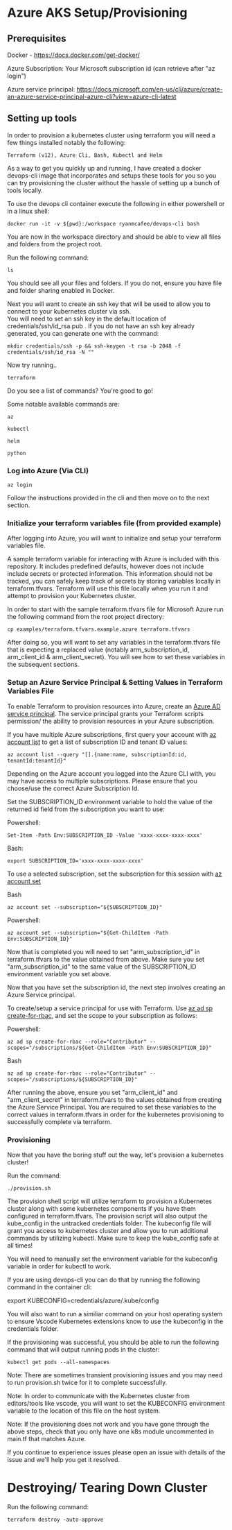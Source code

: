 # Azure AKS Setup/Provisioning

## Prerequisites

Docker - https://docs.docker.com/get-docker/    

Azure Subscription: Your Microsoft subscription id (can retrieve after "az login")

Azure service principal: https://docs.microsoft.com/en-us/cli/azure/create-an-azure-service-principal-azure-cli?view=azure-cli-latest

## Setting up tools

In order to provision a kubernetes cluster using terraform you will need a few things installed notably the following:

    Terraform (v12), Azure Cli, Bash, Kubectl and Helm

As a way to get you quickly up and running, I have created a docker devops-cli image that incorporates and setups these tools for you so you can try provisioning the cluster without the hassle of setting up a bunch of tools locally.

To use the devops cli container execute the following in either powershell or in a linux shell:  

    docker run -it -v ${pwd}:/workspace ryanmcafee/devops-cli bash

You are now in the workspace directory and should be able to view all files and folders from the project root.

Run the following command:

    ls      

You should see all your files and folders. If you do not, ensure you have file and folder sharing enabled in Docker.

Next you will want to create an ssh key that will be used to allow you to connect to your kubernetes cluster via ssh.       
You will need to set an ssh key in the default location of credentials/ssh/id_rsa.pub .
If you do not have an ssh key already generated, you can generate one with the command:     

    mkdir credentials/ssh -p && ssh-keygen -t rsa -b 2048 -f credentials/ssh/id_rsa -N ""

Now try running..

    terraform

Do you see a list of commands? You're good to go!

Some notable available commands are:

    az

    kubectl

    helm

    python

### Log into Azure (Via CLI)

```
az login
```    

Follow the instructions provided in the cli and then move on to the next section.       

### Initialize your terraform variables file (from provided example)

After logging into Azure, you will want to initialize and setup your terraform variables file.

A sample terraform variable for interacting with Azure is included with this repository. It includes predefined defaults, however does not include include secrets or protected information. This information should not be tracked, you can safely keep track of secrets by storing variables locally in terraform.tfvars. Terraform will use this file locally when you run it and attempt to provision your Kubernetes cluster.

In order to start with the sample terraform.tfvars file for Microsoft Azure run the following command from the root project directory:     

    cp examples/terraform.tfvars.example.azure terraform.tfvars

After doing so, you will want to set any variables in the terraform.tfvars file that is expecting a replaced value (notably arm_subscription_id, arm_client_id & arm_client_secret). You will see how to set these variables in the subsequent sections.

### Setup an Azure Service Principal & Setting Values in Terraform Variables File

To enable Terraform to provision resources into Azure, create an [Azure AD service principal](https://docs.microsoft.com/en-us/cli/azure/create-an-azure-service-principal-azure-cli). The service principal grants your Terraform scripts permission/ the ability to provision resources in your Azure subscription.

If you have multiple Azure subscriptions, first query your account with [az account list](https://docs.microsoft.com/en-us/cli/azure/account#az-account-list) to get a list of subscription ID and tenant ID values:

```
az account list --query "[].{name:name, subscriptionId:id, tenantId:tenantId}"
```

Depending on the Azure account you logged into the Azure CLI with, you may have access to multiple subscriptions. Please ensure that you choose/use the correct Azure Subscription Id.

Set the SUBSCRIPTION_ID environment variable to hold the value of the returned id field from the subscription you want to use:

Powershell:
```
Set-Item -Path Env:SUBSCRIPTION_ID -Value 'xxxx-xxxx-xxxx-xxxx'
```

Bash:
```
export SUBSCRIPTION_ID='xxxx-xxxx-xxxx-xxxx'
```

To use a selected subscription, set the subscription for this session with [az account set](https://docs.microsoft.com/en-us/cli/azure/account#az-account-set)    

Bash
```
az account set --subscription="${SUBSCRIPTION_ID}"
```

Powershell:
```
az account set --subscription="${Get-ChildItem -Path Env:SUBSCRIPTION_ID}"
```

Now that is completed you will need to set "arm_subscription_id" in terraform.tfvars to the value obtained from above. Make sure you set "arm_subscription_id" to the same value of the SUBSCRIPTION_ID environment variable you set above.

Now that you have set the subscription id, the next step involves creating an Azure Service principal.

To create/setup a service principal for use with Terraform. Use [az ad sp create-for-rbac](https://docs.microsoft.com/en-us/cli/azure/ad/sp#az-ad-sp-create-for-rbac), and set the scope to your subscription as follows:

Powershell:
```
az ad sp create-for-rbac --role="Contributor" --scopes="/subscriptions/${Get-ChildItem -Path Env:SUBSCRIPTION_ID}"
```

Bash
```
az ad sp create-for-rbac --role="Contributor" --scopes="/subscriptions/${SUBSCRIPTION_ID}"
```

After running the above, ensure you set "arm_client_id" and "arm_client_secret" in terraform.tfvars to the values obtained from creating the Azure Service Principal.
You are required to set these variables to the correct values in terraform.tfvars in order for the kubernetes provisioning to successfully complete via terraform.

### Provisioning

Now that you have the boring stuff out the way, let's provision a kubernetes cluster!

Run the command:

    ./provision.sh

The provision shell script will utilize terraform to provision a Kubernetes cluster along with some kubernetes components if you have them configured in terraform.tfvars. The provision script will also output the kube_config in the untracked credentials folder. The kubeconfig file will grant you access to kubernetes cluster and allow you to run additional commands by utilizing kubectl. Make sure to keep the kube_config safe at all times!

You will need to manually set the environment variable for the kubeconfig variable in order for kubectl to work.

If you are using devops-cli you can do that by running the following command in the container cli:

export KUBECONFIG=credentials/azure/.kube/config        

You will also want to run a similiar command on your host operating system to ensure Vscode Kubernetes extensions know to use the kubeconfig in the credentials folder.

If the provisioning was successful, you should be able to run the following command that will output running pods in the cluster:

    kubectl get pods --all-namespaces

Note: There are sometimes transient provisioning issues and you may need to run provision.sh twice for it to complete successfully.    

Note: In order to communicate with the Kubernetes cluster from editors/tools like vscode, you will want to set the KUBECONFIG environment variable to the location of this file on the host system.

Note: If the provisioning does not work and you have gone through the above steps, check that you only have one k8s module uncommented in main.tf that matches Azure.     

If you continue to experience issues please open an issue with details of the issue and we'll help you get it resolved. 

# Destroying/ Tearing Down Cluster

Run the following command:      

    terraform destroy -auto-approve     
